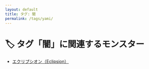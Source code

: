 ```yaml
---
layout: default
title: タグ: 闇
permalink: /tags/yami/
---
```

# 🏷️ タグ「闇」に関連するモンスター

- [エクリプシオン（Eclipsion）](/monsterdex/monster/Eclipsion.html)